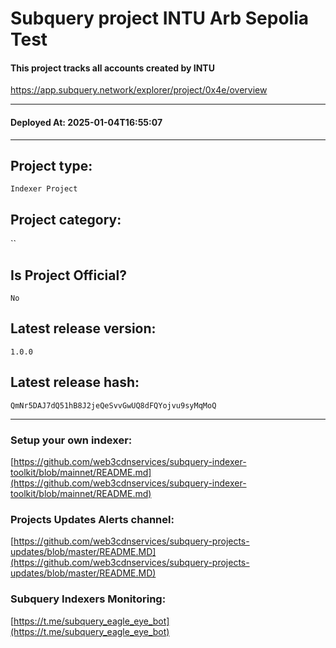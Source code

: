 # Subquery project INTU Arb Sepolia Test
####  This project tracks all accounts created by INTU
https://app.subquery.network/explorer/project/0x4e/overview
____
#### Deployed At: 2025-01-04T16:55:07
____

## Project type:
`Indexer Project`

## Project category:
``

## Is Project Official?
`No`

## Latest release version:
`1.0.0`

## Latest release hash:
`QmNr5DAJ7dQ51hB8J2jeQeSvvGwUQ8dFQYojvu9syMqMoQ`



___
### Setup your own indexer:

[https://github.com/web3cdnservices/subquery-indexer-toolkit/blob/mainnet/README.md](https://github.com/web3cdnservices/subquery-indexer-toolkit/blob/mainnet/README.md)

### Projects Updates Alerts channel:

[https://github.com/web3cdnservices/subquery-projects-updates/blob/master/README.MD](https://github.com/web3cdnservices/subquery-projects-updates/blob/master/README.MD)

### Subquery Indexers Monitoring:

[https://t.me/subquery_eagle_eye_bot](https://t.me/subquery_eagle_eye_bot)